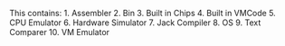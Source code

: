 This contains:
        1. Assembler
        2. Bin
        3. Built in Chips
        4. Built in VMCode
        5. CPU Emulator
        6. Hardware Simulator
        7. Jack Compiler
        8. OS
        9. Text Comparer
       10. VM Emulator